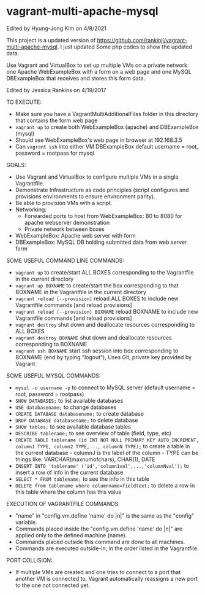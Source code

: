 # vagrant-multi-apache-mysql


Edited by Hyung-Jong Kim on 4/8/2021

This project is a updated version of https://github.com/rankinjl/vagrant-multi-apache-mysql. 
I just updated Some php codes to show the updated data. 

Use Vagrant and VirtualBox to set up multiple VMs on a private network: one Apache WebExampleBox with a form on a web page and one MySQL DBExampleBox that receives and stores this form data.

Edited by Jessica Rankins on 4/19/2017

TO EXECUTE:
- Make sure you have a VagrantMultiAdditionalFiles folder in this directory
		that contains the form web page
- ```vagrant up``` to create both WebExampleBox (apache) and DBExampleBox (mysql)
- Should see WebExampleBox's web page in browser at 192.168.3.5
- Can ```vagrant ssh``` into either VM
		DBExampleBox default username = root, password = rootpass for mysql

GOALS:
- Use Vagrant and VirtualBox to configure multiple VMs in a single
		Vagrantfile.
- Demonstrate Infrastructure as code principles (script configures 
		and provisions environments to ensure environment parity).
- Be able to provision VMs with a script.
- Networking:
    - Forwarded ports to host from WebExampleBox: 80 to 8080 
			for apache webserver demonstration
    - Private network between boxes
- WebExampleBox: Apache web server with form
- DBExampleBox: MySQL DB holding submitted data from web server form

SOME USEFUL COMMAND LINE COMMANDS:
- ```vagrant up``` to create/start ALL BOXES corresponding to the 
  Vagrantfile in the current directory
- ```vagrant up BOXNAME``` to create/start the box corresponding to that
		BOXNAME in the Vagrantfile in the current directory
- ```vagrant reload [--provision]``` reload ALL BOXES to include new 
		Vagrantfile commands [and reload provisions]
- ```vagrant reload [--provision] BOXNAME``` reload BOXNAME to include 
		new Vagrantfile commands [and reload provisions]
- ```vagrant destroy``` shut down and deallocate resources corresponding 
		to ALL BOXES
- ```vagrant destroy BOXNAME``` shut down and deallocate resources 
		corresponding to BOXNAME 
- ```vagrant ssh BOXNAME``` start ssh session into box corresponding to 
		BOXNAME (end by typing "logout"), Uses Git, 
		private key provided by Vagrant

SOME USEFUL MYSQL COMMANDS:
- ```mysql -u username -p``` to connect to MySQL server
		(default username = root, password = rootpass)
- ```SHOW DATABASES;``` to list available databases
- ```USE databasename;``` to change databases
- ```CREATE DATABASE databasename;``` to create database 
- ```DROP DATABASE databasename;``` to delete database
- ```SHOW tables;``` to see available database tables
- ```DESCRIBE tablename;``` to see overview of table (field, type, etc)
- ```CREATE TABLE tablename (id INT NOT NULL PRIMARY KEY AUTO_INCREMENT, column1 TYPE, column2 TYPE,..., columnN TYPE);``` 
    to create a table in the current database
		- columnJ is the label of the column
		- TYPE can be things like: VARCHAR(maxnumofchars), CHAR(1),
			DATE
- ```INSERT INTO 'tablename' ('id','column1val',...,'columnNval');``` to 
		insert a row of info in the current database
- ```SELECT * FROM tablename;``` to see the info in this table
- ```DELETE from tablename where columnname=fieldtext;``` to delete a row
		in this table where the column has this value

EXECUTION OF VAGRANTFILE COMMANDS:
- "name" in "config.vm.define 'name' do |n|" is the same as the
		"config" variable.
- Commands placed inside the "config.vm.define 'name' do |n|" are
		applied only to the defined machine (name).
- Commands placed outside this command are done to all machines.
- Commands are executed outside-in, in the order listed in the
		Vagrantfile.

PORT COLLISION:
- If multiple VMs are created and one tries to connect to a port that
		another VM is connected to, Vagrant automatically reassigns
		a new port to the one not connected yet.
